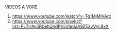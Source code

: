VIDEOS A VORE

1. https://www.youtube.com/watch?v=Tg1MjMIVArc
2. https://www.youtube.com/playlist?list=PL7HAy5R0ehQVdPVLV6pIJA9ZE2vVyLRxX